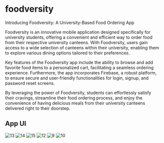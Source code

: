 # foodversity
Introducing Foodversity: A University-Based Food Ordering App

Foodversity is an innovative mobile application designed specifically for university students, offering a convenient and efficient way to order food from their respective university canteens. With Foodversity, users gain access to a wide selection of canteens within their university, enabling them to explore various dining options tailored to their preferences.

Key features of the Foodversity app include the ability to browse and add favorite food items to a personalized cart, facilitating a seamless ordering experience. Furthermore, the app incorporates Firebase, a robust platform, to ensure secure and user-friendly functionalities for login, signup, and password reset screens.

By leveraging the power of Foodversity, students can effortlessly satisfy their cravings, streamline their food ordering process, and enjoy the convenience of having delicious meals from their university canteens delivered right to their doorstep.

## App UI

![13](https://github.com/iammfarhan/foodversity/assets/70325196/0ea9f3b9-04cb-498a-8332-01ec3bdb91b2)
![14](https://github.com/iammfarhan/foodversity/assets/70325196/b99c1680-2435-44eb-9b0c-75f811c8adef)
![15](https://github.com/iammfarhan/foodversity/assets/70325196/89ce14ec-81be-4c9f-8c12-0e2ab374d73f)
![12](https://github.com/iammfarhan/foodversity/assets/70325196/0017bf33-cac4-450b-8dbe-2a39018cf653)
![9](https://github.com/iammfarhan/foodversity/assets/70325196/32cdad2a-ea08-4c93-b5e7-3ddf92681d54)
![10](https://github.com/iammfarhan/foodversity/assets/70325196/6160456f-f99b-4d1e-b140-b79b0330e11b)
